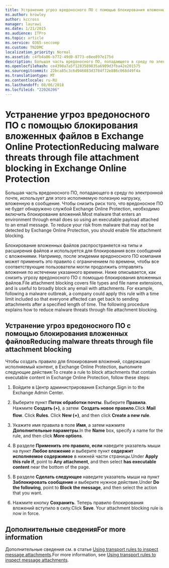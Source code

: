 ```yaml
---
title: Устранение угроз вредоносного ПО с помощью блокирования вложенных файлов в Exchange Online Protection
ms.author: krowley
author: kccross
manager: laurawi
ms.date: 1/21/2015
ms.audience: ITPro
ms.topic: article
ms.service: O365-seccomp
ms.custom: TN2DMC
localization_priority: Normal
ms.assetid: c4fb4a86-b772-49d0-8773-e8ee897e175d
description: Большая часть вредоносного ПО, попадающего в среду по электронной почте, использует для этого исполняемую полезную нагрузку, вложенную в сообщение. Чтобы снизить риск того, что вредоносное ПО не будет обнаружено службой Exchange Online Protection, необходимо включить блокирование вложений.
ms.openlocfilehash: ce4390a7a5f1283589835a6909d3fba42e201575
ms.sourcegitcommit: 22bca85c3c6d946083d3784f72e886c068d49f4a
ms.translationtype: MT
ms.contentlocale: ru-RU
ms.lasthandoff: 08/06/2018
ms.locfileid: "22026206"
---
```

# <a name="reducing-malware-threats-through-file-attachment-blocking-in-exchange-online-protection"></a><span data-ttu-id="465af-104">Устранение угроз вредоносного ПО с помощью блокирования вложенных файлов в Exchange Online Protection</span><span class="sxs-lookup"><span data-stu-id="465af-104">Reducing malware threats through file attachment blocking in Exchange Online Protection</span></span>

<span data-ttu-id="465af-p102">Большая часть вредоносного ПО, попадающего в среду по электронной почте, использует для этого исполняемую полезную нагрузку, вложенную в сообщение. Чтобы снизить риск того, что вредоносное ПО не будет обнаружено службой Exchange Online Protection, необходимо включить блокирование вложений.</span><span class="sxs-lookup"><span data-stu-id="465af-p102">Most malware that enters an environment through email does so using an executable payload attached to an email message. To reduce your risk from malware that may not be detected by Exchange Online Protection, you should enable file attachment blocking.</span></span> 
  
<span data-ttu-id="465af-p103">Блокирование вложенных файлов распространяется на типы и расширения файлов и используется для блокирования всех сообщений с вложениями. Например, после эпидемии вредоносного ПО компания может применить это правило с ограничением по времени, чтобы все соответствующие пользователи могли продолжить отправлять вложения по истечении указанного времени. Ниже описывается, как снизить угрозу вредоносного ПО с помощью блокирования вложенных файлов.</span><span class="sxs-lookup"><span data-stu-id="465af-p103">File attachment blocking covers file types and file name extensions, and is useful to broadly block any email with attachments. For example, following a malware outbreak, a company could apply this rule with a time limit included so that everyone affected can get back to sending attachments after a specified length of time. The following procedure explains how to reduce malware threats through file attachment blocking.</span></span> 
  
## <a name="reducing-malware-threats-through-file-attachment-blocking"></a><span data-ttu-id="465af-110">Устранение угроз вредоносного ПО с помощью блокирования вложенных файлов</span><span class="sxs-lookup"><span data-stu-id="465af-110">Reducing malware threats through file attachment blocking</span></span>

<span data-ttu-id="465af-111">Чтобы создать правило для блокирования вложений, содержащих исполняемый контент, в Exchange Online Protection, выполните следующие действия:</span><span class="sxs-lookup"><span data-stu-id="465af-111">To create a rule to block attachments that contain executable content in Exchange Online Protection, follow these steps:</span></span>
  
1. <span data-ttu-id="465af-112">Войдите в Центр администрирования Exchange.</span><span class="sxs-lookup"><span data-stu-id="465af-112">Sign in to the Exchange Admin Center.</span></span>
    
2. <span data-ttu-id="465af-p104">Выберите пункт **Поток обработки почты**. Выберите **Правила**. Нажмите **Создать (+)**, а затем  **Создать новое правило**.</span><span class="sxs-lookup"><span data-stu-id="465af-p104">Click **Mail flow**. Click **Rules**. Click **New (+)**, and then click **Create a new rule**.</span></span> 
    
3. <span data-ttu-id="465af-116">Укажите имя правила в поле **Имя**, а затем нажмите **Дополнительные параметры**.</span><span class="sxs-lookup"><span data-stu-id="465af-116">In the **Name** box, specify a name for the rule, and then click **More options**.</span></span> 
    
4. <span data-ttu-id="465af-117">В разделе **Применить это правило, если** наведите указатель мыши на пункт **Любое вложение** и выберите пункт **содержит исполняемое содержимое** в нижней части страницы.</span><span class="sxs-lookup"><span data-stu-id="465af-117">Under **Apply this rule if**, point to **Any attachment**, and then select **has executable content** near the bottom of the page.</span></span> 
    
5. <span data-ttu-id="465af-118">В разделе **Сделать следующее** наведите указатель мыши на пункт **Заблокировать сообщение** и выберите нужное действие.</span><span class="sxs-lookup"><span data-stu-id="465af-118">Under **Do the following**, point to **Block the message**, and then select the action that you want.</span></span> 
    
6. <span data-ttu-id="465af-p105">Нажмите кнопку **Сохранить**. Теперь правило блокирования вложений вступило в силу.</span><span class="sxs-lookup"><span data-stu-id="465af-p105">Click **Save**. Your attachment blocking rule is now in force.</span></span> 
    
## <a name="for-more-information"></a><span data-ttu-id="465af-121">Дополнительные сведения</span><span class="sxs-lookup"><span data-stu-id="465af-121">For more information</span></span>

<span data-ttu-id="465af-122">Дополнительные сведения см. в статье [Using transport rules to inspect message attachments](http://technet.microsoft.com/library/c0de687e-e33c-4e8a-b253-771494678795.aspx).</span><span class="sxs-lookup"><span data-stu-id="465af-122">For more information, see [Using transport rules to inspect message attachments](http://technet.microsoft.com/library/c0de687e-e33c-4e8a-b253-771494678795.aspx).</span></span>
  

